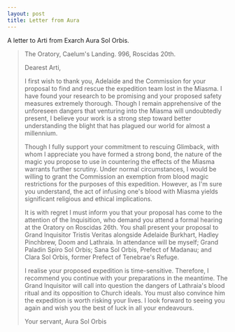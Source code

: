 ```yaml
---
layout: post
title: Letter from Aura
---
```


A letter to Arti from Exarch Aura Sol Orbis.

> The Oratory, Caelum's Landing. 996, Roscidas 20th.
>
> Dearest Arti,
>
> I first wish to thank you, Adelaide and the Commission for your proposal to find and rescue the expedition team lost in the Miasma. I have found your research to be promising and your proposed safety measures extremely thorough. Though I remain apprehensive of the unforeseen dangers that venturing into the Miasma will undoubtedly present, I believe your work is a strong step toward better understanding the blight that has plagued our world for almost a millennium.
>
> Though I fully support your commitment to rescuing Glimback, with whom I appreciate you have formed a strong bond, the nature of the magic you propose to use in countering the effects of the Miasma warrants further scrutiny. Under normal circumstances, I would be willing to grant the Commission an exemption from blood magic restrictions for the purposes of this expedition. However, as I'm sure you understand, the act of infusing one's blood with Miasma yields significant religious and ethical implications.
>
> It is with regret I must inform you that your proposal has come to the attention of the Inquisition, who demand you attend a formal hearing at the Oratory on Roscidas 26th. You shall present your proposal to Grand Inquisitor Tristis Veritas alongside Adelaide Burkhart, Hadley Pinchbrew, Doom and Lathraia. In attendance will be myself; Grand Paladin Spiro Sol Orbis; Sana Sol Orbis, Prefect of Madanau; and Clara Sol Orbis, former Prefect of Tenebrae's Refuge.
>
> I realise your proposed expedition is time-sensitive. Therefore, I recommend you continue with your preparations in the meantime. The Grand Inquisitor will call into question the dangers of Lathraia's blood ritual and its opposition to Church ideals. You must also convince him the expedition is worth risking your lives. I look forward to seeing you again and wish you the best of luck in all your endeavours.
>
> Your servant,
> Aura Sol Orbis
